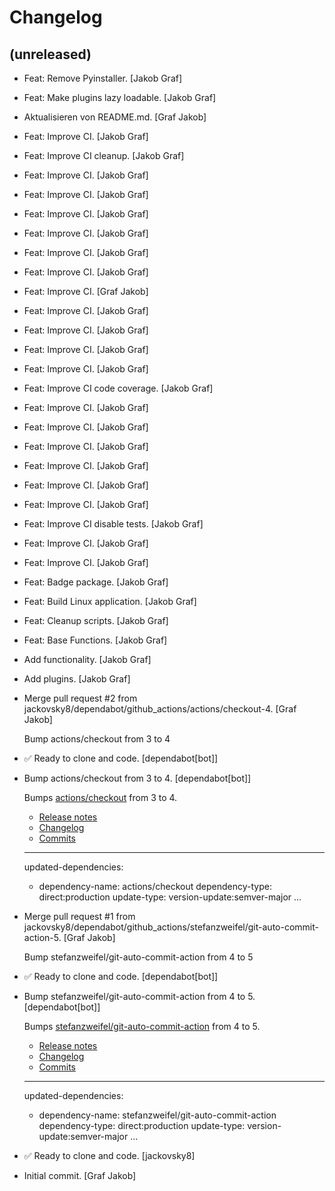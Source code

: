 Changelog
=========


(unreleased)
------------
- Feat: Remove Pyinstaller. [Jakob Graf]
- Feat: Make plugins lazy loadable. [Jakob Graf]
- Aktualisieren von README.md. [Graf Jakob]
- Feat: Improve CI. [Jakob Graf]
- Feat: Improve CI cleanup. [Jakob Graf]
- Feat: Improve CI. [Jakob Graf]
- Feat: Improve CI. [Jakob Graf]
- Feat: Improve CI. [Jakob Graf]
- Feat: Improve CI. [Jakob Graf]
- Feat: Improve CI. [Jakob Graf]
- Feat: Improve CI. [Jakob Graf]
- Feat: Improve CI. [Graf Jakob]
- Feat: Improve CI. [Jakob Graf]
- Feat: Improve CI. [Jakob Graf]
- Feat: Improve CI. [Jakob Graf]
- Feat: Improve CI. [Jakob Graf]
- Feat: Improve CI code coverage. [Jakob Graf]
- Feat: Improve CI. [Jakob Graf]
- Feat: Improve CI. [Jakob Graf]
- Feat: Improve CI. [Jakob Graf]
- Feat: Improve CI. [Jakob Graf]
- Feat: Improve CI. [Jakob Graf]
- Feat: Improve CI. [Jakob Graf]
- Feat: Improve CI disable tests. [Jakob Graf]
- Feat: Improve CI. [Jakob Graf]
- Feat: Improve CI. [Jakob Graf]
- Feat: Badge package. [Jakob Graf]
- Feat: Build Linux application. [Jakob Graf]
- Feat: Cleanup scripts. [Jakob Graf]
- Feat: Base Functions. [Jakob Graf]
- Add functionality. [Jakob Graf]
- Add plugins. [Jakob Graf]
- Merge pull request #2 from
  jackovsky8/dependabot/github_actions/actions/checkout-4. [Graf Jakob]

  Bump actions/checkout from 3 to 4
- ✅ Ready to clone and code. [dependabot[bot]]
- Bump actions/checkout from 3 to 4. [dependabot[bot]]

  Bumps [actions/checkout](https://github.com/actions/checkout) from 3 to 4.
  - [Release notes](https://github.com/actions/checkout/releases)
  - [Changelog](https://github.com/actions/checkout/blob/main/CHANGELOG.md)
  - [Commits](https://github.com/actions/checkout/compare/v3...v4)

  ---
  updated-dependencies:
  - dependency-name: actions/checkout
    dependency-type: direct:production
    update-type: version-update:semver-major
  ...
- Merge pull request #1 from
  jackovsky8/dependabot/github_actions/stefanzweifel/git-auto-commit-
  action-5. [Graf Jakob]

  Bump stefanzweifel/git-auto-commit-action from 4 to 5
- ✅ Ready to clone and code. [dependabot[bot]]
- Bump stefanzweifel/git-auto-commit-action from 4 to 5.
  [dependabot[bot]]

  Bumps [stefanzweifel/git-auto-commit-action](https://github.com/stefanzweifel/git-auto-commit-action) from 4 to 5.
  - [Release notes](https://github.com/stefanzweifel/git-auto-commit-action/releases)
  - [Changelog](https://github.com/stefanzweifel/git-auto-commit-action/blob/master/CHANGELOG.md)
  - [Commits](https://github.com/stefanzweifel/git-auto-commit-action/compare/v4...v5)

  ---
  updated-dependencies:
  - dependency-name: stefanzweifel/git-auto-commit-action
    dependency-type: direct:production
    update-type: version-update:semver-major
  ...
- ✅ Ready to clone and code. [jackovsky8]
- Initial commit. [Graf Jakob]


